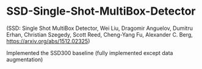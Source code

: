 # SSD-Single-Shot-MultiBox-Detector
(SSD: Single Shot MultiBox Detector, Wei Liu, Dragomir Anguelov, Dumitru Erhan, Christian Szegedy, Scott Reed, Cheng-Yang Fu, Alexander C. Berg, https://arxiv.org/abs/1512.02325)

Implemented the SSD300 baseline (fully implemented except data augmentation)


